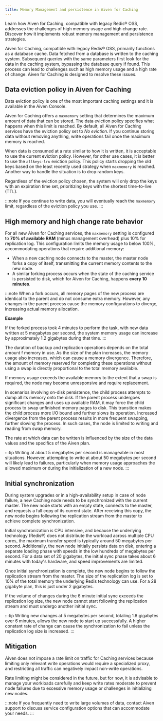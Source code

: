 ```yaml
---
title: Memory Management and persistence in Aiven for Caching
---
```


Learn how Aiven for Caching, compatible with legacy Redis® OSS, addresses the challenges of high memory usage and high change rate. Discover how it implements robust memory management and persistence strategies.

Aiven for Caching, compatible with legacy Redis® OSS, primarily functions as a
database cache. Data fetched from a database is written to the caching system.
Subsequent queries with the same parameters first look for the data in the caching
system, bypassing the database query if found. This process can lead to challenges
such as high memory usage and a high rate of change. Aiven for Caching is designed
to resolve these issues.

## Data eviction policy in Aiven for Caching

Data eviction policy is one of the most important caching settings and it
is available in the Aiven Console.

Aiven for Caching offers a `maxmemory` setting that determines the maximum amount
of data that can be stored. The data eviction policy specifies what happens when this
limit is reached. By default, all Aiven for Caching services have the eviction policy
set to *No eviction*. If you continue storing data without removing anything, write
operations fail once the maximum memory is reached.

When data is consumed at a rate similar to how it is written, it is acceptable to use
the current eviction policy. However, for other use cases, it is better to use
the `allkeys-lru` eviction policy. This policy starts dropping the old keys based on
the least recently used strategy when `maxmemory` is reached. Another way to handle
the situation is to drop random keys.

Regardless of the eviction policy chosen, the system will only drop the keys with an
expiration time set, prioritizing keys with the shortest time-to-live (TTL).

:::note
If you continue to write data, you will eventually reach the `maxmemory` limit, regardless
of the eviction policy you use.
:::

## High memory and high change rate behavior

For all new Aiven for Caching services, the `maxmemory` setting is configured to **70% of
available RAM** (minus management overhead) plus 10% for replication log.
This configuration limits the memory usage to below 100%, accommodating operations
that require additional memory:

- When a new caching node connects to the master, the master node forks a copy of itself,
  transmitting the current memory contents to the new node.
- A similar forking process occurs when the state of the caching service is persisted to
  disk, which for Aiven for Caching, happens **every 10 minutes**.

:::note
When a fork occurs, all memory pages of the new process are identical to
the parent and do not consume extra memory. However, any changes in the parent process
cause the memory configurations to diverge, increasing actual memory allocation.

**Example**

If the forked process took 4 minutes to perform the task, with new data
written at 5 megabytes per second, the system memory usage can increase by approximately
1.2 gigabytes during that time.
:::

The duration of backup and replication operations depends on the total amount
f memory in use. As the size of the plan increases, the memory usage also increases,
which can cause a memory divergence. Therefore, the amount of memory reserved for
completing these operations without using a swap is directly proportional to the total
memory available.

If memory usage exceeds the available memory to the extent that a swap is required,
the node may become unresponsive and require replacement.

In scenarios involving on-disk persistence, the child process attempts to dump
all its memory onto the disk. If the parent process undergoes significant changes and
uses up available RAM, it may force the child process to swap unfinished memory pages
to disk. This transition makes the child process more I/O bound and further slows its
operation. Increased divergence from the parent process results in more frequent swapping,
further slowing the process. In such cases, the node is limited to writing and reading
from swap memory.

The rate at which data can be written is influenced by the size of the data values
and the specifics of the Aiven plan.

:::tip
Writing at about 5 megabytes per second is manageable in most situations. However,
attempting to write at about 50 megabytes per second will likely lead to failures,
particularly when memory usage approaches the allowed maximum or during the
initialization of a new node.
:::

## Initial synchronization

During system upgrades or in a high-availability setup in case of node failure,
a new Caching node needs to be synchronized with the current master. The new node starts
with an empty state, connects to the master, and requests a full copy of its current
state. After receiving this copy, the new node begins following the replication stream
from the master to achieve complete synchronization.

Initial synchronization is CPU intensive, and because the underlying technology (Redis®)
does not distribute the workload across multiple CPU cores, the maximum transfer speed is
typically around 50 megabytes per second. Additionally, the new node initially persists
data on disk, entering a separate loading phase with speeds in the low hundreds of
megabytes per second. For a data set of 20 gigabytes, the initial sync phase takes
about 6 minutes with today's hardware, and speed improvements are limited.

Once initial synchronization is complete, the new node begins to follow the replication
stream from the master. The size of the replication log is set to 10% of the total
memory the underlying Redis technology can use. For a 28 gigabyte plan, this is just
under 2 gigabytes.

If the volume of changes during the 6 minute initial sync exceeds the replication
log size, the new node cannot start following the replication stream and must
undergo another initial sync.

:::tip
Writing new changes at 5 megabytes per second, totaling 1.8 gigabytes over 6 minutes,
allows the new node to start up successfully. A higher constant rate of change can
cause the synchronization to fail unless the replication log size is increased.
:::

## Mitigation

Aiven does not impose a rate limit on traffic for Caching services because limiting only
relevant write operations would require a specialized proxy, and restricting all traffic
can negatively impact non-write operations.

Rate limiting might be considered in the future, but for now, it is advisable to manage
your workloads carefully and keep write rates moderate to prevent node failures due to
excessive memory usage or challenges in initializing new nodes.

:::note
If you frequently need to write large volumes of data, contact Aiven support to
discuss service configuration options that can accommodate your needs.
:::
